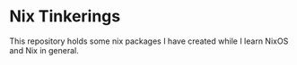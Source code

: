 # Nix Tinkerings

This repository holds some nix packages I have created while I learn NixOS and Nix in general.
